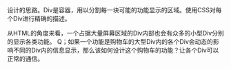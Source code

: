 设计的思路。Div是容器，用以分割每一块可能的功能显示的区域。使用CSS对每个Div进行精确的描述。

从HTML的角度来看，一个占据大量屏幕区域的Div内部也会有众多的小型Div分别的显示各类功能。
    Q；如果一个功能是购物车的大型Div内的各个Div会动态的影响不同的Div内的信息显示，那么该如何设计这个购物车的功能？让各个Div可以正常的通信。